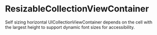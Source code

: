 # ResizableCollectionViewContainer

Self sizing horizontal UICollectionViewContainer depends on the cell with the largest height to support dynamic font sizes for accessibility.
